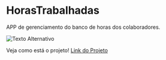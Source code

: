 # HorasTrabalhadas

APP de gerenciamento do banco de horas dos colaboradores.

![Texto Alternativo]([https://github.com/HugoAlbuquerque1993/HorasTrabalhadas/blob/main/image/DashboardShowcase.png](https://github.com/HugoAlbuquerque1993/HorasTrabalhadas/blob/main/image/DashboardShowcase.png?raw=true))

Veja como está o projeto! [Link do Projeto](https://hugoalbuquerque1993.github.io/HorasTrabalhadas/)
